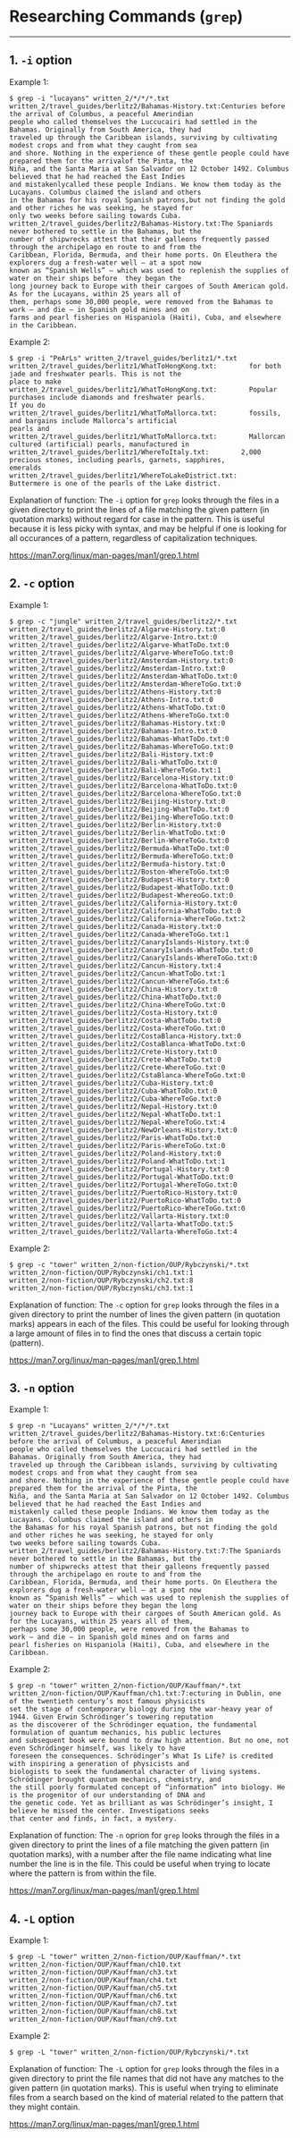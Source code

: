 # Researching Commands (```grep```)

---

## 1. ```-i``` option

Example 1:

    $ grep -i "lucayans" written_2/*/*/*.txt
    written_2/travel_guides/berlitz2/Bahamas-History.txt:Centuries before the arrival of Columbus, a peaceful Amerindian 
    people who called themselves the Luccucairi had settled in the Bahamas. Originally from South America, they had 
    traveled up through the Caribbean islands, surviving by cultivating modest crops and from what they caught from sea 
    and shore. Nothing in the experience of these gentle people could have prepared them for the arrivalof the Pinta, the 
    Niña, and the Santa Maria at San Salvador on 12 October 1492. Columbus believed that he had reached the East Indies 
    and mistakenlycalled these people Indians. We know them today as the Lucayans. Columbus claimed the island and others 
    in the Bahamas for his royal Spanish patrons,but not finding the gold and other riches he was seeking, he stayed for 
    only two weeks before sailing towards Cuba.
    written_2/travel_guides/berlitz2/Bahamas-History.txt:The Spaniards never bothered to settle in the Bahamas, but the 
    number of shipwrecks attest that their galleons frequently passed through the archipelago en route to and from the 
    Caribbean, Florida, Bermuda, and their home ports. On Eleuthera the explorers dug a fresh-water well — at a spot now 
    known as “Spanish Wells” — which was used to replenish the supplies of water on their ships before  they began the 
    long journey back to Europe with their cargoes of South American gold. As for the Lucayans, within 25 years all of 
    them, perhaps some 30,000 people, were removed from the Bahamas to work — and die — in Spanish gold mines and on 
    farms and pearl fisheries on Hispaniola (Haiti), Cuba, and elsewhere in the Caribbean.

Example 2:

    $ grep -i "PeArLs" written_2/travel_guides/berlitz1/*.txt
    written_2/travel_guides/berlitz1/WhatToHongKong.txt:        for both jade and freshwater pearls. This is not the 
    place to make
    written_2/travel_guides/berlitz1/WhatToHongKong.txt:        Popular purchases include diamonds and freshwater pearls.
    If you do
    written_2/travel_guides/berlitz1/WhatToMallorca.txt:        fossils, and bargains include Mallorca’s artificial 
    pearls and
    written_2/travel_guides/berlitz1/WhatToMallorca.txt:        Mallorcan cultured (artificial) pearls, manufactured in
    written_2/travel_guides/berlitz1/WhereToItaly.txt:        2,000 precious stones, including pearls, garnets, sapphires, 
    emeralds
    written_2/travel_guides/berlitz1/WhereToLakeDistrict.txt:        Buttermere is one of the pearls of the Lake district.

Explanation of function: The ```-i``` option for ```grep``` looks through the files in a given directory to print the lines of a file matching the given pattern (in quotation marks) without regard for case in the pattern. This is useful because it is less picky with syntax, and may be helpful if one is looking for all occurances of a pattern, regardless of capitalization techniques. 

https://man7.org/linux/man-pages/man1/grep.1.html

## 2. ```-c``` option

Example 1:

    $ grep -c "jungle" written_2/travel_guides/berlitz2/*.txt
    written_2/travel_guides/berlitz2/Algarve-History.txt:0
    written_2/travel_guides/berlitz2/Algarve-Intro.txt:0
    written_2/travel_guides/berlitz2/Algarve-WhatToDo.txt:0
    written_2/travel_guides/berlitz2/Algarve-WhereToGo.txt:0
    written_2/travel_guides/berlitz2/Amsterdam-History.txt:0
    written_2/travel_guides/berlitz2/Amsterdam-Intro.txt:0
    written_2/travel_guides/berlitz2/Amsterdam-WhatToDo.txt:0
    written_2/travel_guides/berlitz2/Amsterdam-WhereToGo.txt:0
    written_2/travel_guides/berlitz2/Athens-History.txt:0
    written_2/travel_guides/berlitz2/Athens-Intro.txt:0
    written_2/travel_guides/berlitz2/Athens-WhatToDo.txt:0
    written_2/travel_guides/berlitz2/Athens-WhereToGo.txt:0
    written_2/travel_guides/berlitz2/Bahamas-History.txt:0
    written_2/travel_guides/berlitz2/Bahamas-Intro.txt:0
    written_2/travel_guides/berlitz2/Bahamas-WhatToDo.txt:0
    written_2/travel_guides/berlitz2/Bahamas-WhereToGo.txt:0
    written_2/travel_guides/berlitz2/Bali-History.txt:0
    written_2/travel_guides/berlitz2/Bali-WhatToDo.txt:0
    written_2/travel_guides/berlitz2/Bali-WhereToGo.txt:1
    written_2/travel_guides/berlitz2/Barcelona-History.txt:0
    written_2/travel_guides/berlitz2/Barcelona-WhatToDo.txt:0
    written_2/travel_guides/berlitz2/Barcelona-WhereToGo.txt:0
    written_2/travel_guides/berlitz2/Beijing-History.txt:0
    written_2/travel_guides/berlitz2/Beijing-WhatToDo.txt:0
    written_2/travel_guides/berlitz2/Beijing-WhereToGo.txt:0
    written_2/travel_guides/berlitz2/Berlin-History.txt:0
    written_2/travel_guides/berlitz2/Berlin-WhatToDo.txt:0
    written_2/travel_guides/berlitz2/Berlin-WhereToGo.txt:0
    written_2/travel_guides/berlitz2/Bermuda-WhatToDo.txt:0
    written_2/travel_guides/berlitz2/Bermuda-WhereToGo.txt:0
    written_2/travel_guides/berlitz2/Bermuda-history.txt:0
    written_2/travel_guides/berlitz2/Boston-WhereToGo.txt:0
    written_2/travel_guides/berlitz2/Budapest-History.txt:0
    written_2/travel_guides/berlitz2/Budapest-WhatToDo.txt:0
    written_2/travel_guides/berlitz2/Budapest-WhereoGo.txt:0
    written_2/travel_guides/berlitz2/California-History.txt:0
    written_2/travel_guides/berlitz2/California-WhatToDo.txt:0
    written_2/travel_guides/berlitz2/California-WhereToGo.txt:2
    written_2/travel_guides/berlitz2/Canada-History.txt:0
    written_2/travel_guides/berlitz2/Canada-WhereToGo.txt:1
    written_2/travel_guides/berlitz2/CanaryIslands-History.txt:0
    written_2/travel_guides/berlitz2/CanaryIslands-WhatToDo.txt:0
    written_2/travel_guides/berlitz2/CanaryIslands-WhereToGo.txt:0
    written_2/travel_guides/berlitz2/Cancun-History.txt:4
    written_2/travel_guides/berlitz2/Cancun-WhatToDo.txt:1
    written_2/travel_guides/berlitz2/Cancun-WhereToGo.txt:6
    written_2/travel_guides/berlitz2/China-History.txt:0
    written_2/travel_guides/berlitz2/China-WhatToDo.txt:0
    written_2/travel_guides/berlitz2/China-WhereToGo.txt:0
    written_2/travel_guides/berlitz2/Costa-History.txt:0
    written_2/travel_guides/berlitz2/Costa-WhatToDo.txt:0
    written_2/travel_guides/berlitz2/Costa-WhereToGo.txt:0
    written_2/travel_guides/berlitz2/CostaBlanca-History.txt:0
    written_2/travel_guides/berlitz2/CostaBlanca-WhatToDo.txt:0
    written_2/travel_guides/berlitz2/Crete-History.txt:0
    written_2/travel_guides/berlitz2/Crete-WhatToDo.txt:0
    written_2/travel_guides/berlitz2/Crete-WhereToGo.txt:0
    written_2/travel_guides/berlitz2/CstaBlanca-WhereToGo.txt:0
    written_2/travel_guides/berlitz2/Cuba-History.txt:0
    written_2/travel_guides/berlitz2/Cuba-WhatToDo.txt:0
    written_2/travel_guides/berlitz2/Cuba-WhereToGo.txt:0
    written_2/travel_guides/berlitz2/Nepal-History.txt:0
    written_2/travel_guides/berlitz2/Nepal-WhatToDo.txt:1
    written_2/travel_guides/berlitz2/Nepal-WhereToGo.txt:4
    written_2/travel_guides/berlitz2/NewOrleans-History.txt:0
    written_2/travel_guides/berlitz2/Paris-WhatToDo.txt:0
    written_2/travel_guides/berlitz2/Paris-WhereToGo.txt:0
    written_2/travel_guides/berlitz2/Poland-History.txt:0
    written_2/travel_guides/berlitz2/Poland-WhatToDo.txt:1
    written_2/travel_guides/berlitz2/Portugal-History.txt:0
    written_2/travel_guides/berlitz2/Portugal-WhatToDo.txt:0
    written_2/travel_guides/berlitz2/Portugal-WhereToGo.txt:0
    written_2/travel_guides/berlitz2/PuertoRico-History.txt:0
    written_2/travel_guides/berlitz2/PuertoRico-WhatToDo.txt:0
    written_2/travel_guides/berlitz2/PuertoRico-WhereToGo.txt:0
    written_2/travel_guides/berlitz2/Vallarta-History.txt:0
    written_2/travel_guides/berlitz2/Vallarta-WhatToDo.txt:5
    written_2/travel_guides/berlitz2/Vallarta-WhereToGo.txt:4

Example 2:

    $ grep -c "tower" written_2/non-fiction/OUP/Rybczynski/*.txt
    written_2/non-fiction/OUP/Rybczynski/ch1.txt:1
    written_2/non-fiction/OUP/Rybczynski/ch2.txt:8
    written_2/non-fiction/OUP/Rybczynski/ch3.txt:1

Explanation of function: The ```-c``` option for ```grep``` looks through the files in a given directory to print the number of lines the given pattern (in quotation marks) appears in each of the files. This could be useful for looking through a large amount of files in to find the ones that discuss a certain topic (pattern). 

https://man7.org/linux/man-pages/man1/grep.1.html

## 3. ```-n``` option

Example 1:

    $ grep -n "Lucayans" written_2/*/*/*.txt
    written_2/travel_guides/berlitz2/Bahamas-History.txt:6:Centuries before the arrival of Columbus, a peaceful Amerindian 
    people who called themselves the Luccucairi had settled in the Bahamas. Originally from South America, they had 
    traveled up through the Caribbean islands, surviving by cultivating modest crops and from what they caught from sea 
    and shore. Nothing in the experience of these gentle people could have prepared them for the arrival of the Pinta, the 
    Niña, and the Santa Maria at San Salvador on 12 October 1492. Columbus believed that he had reached the East Indies and 
    mistakenly called these people Indians. We know them today as the Lucayans. Columbus claimed the island and others in 
    the Bahamas for his royal Spanish patrons, but not finding the gold and other riches he was seeking, he stayed for only 
    two weeks before sailing towards Cuba.
    written_2/travel_guides/berlitz2/Bahamas-History.txt:7:The Spaniards never bothered to settle in the Bahamas, but the 
    number of shipwrecks attest that their galleons frequently passed through the archipelago en route to and from the 
    Caribbean, Florida, Bermuda, and their home ports. On Eleuthera the explorers dug a fresh-water well — at a spot now 
    known as “Spanish Wells” — which was used to replenish the supplies of water on their ships before they began the long 
    journey back to Europe with their cargoes of South American gold. As for the Lucayans, within 25 years all of them, 
    perhaps some 30,000 people, were removed from the Bahamas to work — and die — in Spanish gold mines and on farms and 
    pearl fisheries on Hispaniola (Haiti), Cuba, and elsewhere in the Caribbean.

Example 2:

    $ grep -n "tower" written_2/non-fiction/OUP/Kauffman/*.txt
    written_2/non-fiction/OUP/Kauffman/ch1.txt:7:ecturing in Dublin, one of the twentieth century’s most famous physicists
    set the stage of contemporary biology during the war-heavy year of 1944. Given Erwin Schrödinger’s towering reputation 
    as the discoverer of the Schrödinger equation, the fundamental formulation of quantum mechanics, his public lectures 
    and subsequent book were bound to draw high attention. But no one, not even Schrödinger himself, was likely to have 
    foreseen the consequences. Schrödinger’s What Is Life? is credited with inspiring a generation of physicists and 
    biologists to seek the fundamental character of living systems. Schrödinger brought quantum mechanics, chemistry, and 
    the still poorly formulated concept of “information” into biology. He is the progenitor of our understanding of DNA and 
    the genetic code. Yet as brilliant as was Schrödinger’s insight, I believe he missed the center. Investigations seeks 
    that center and finds, in fact, a mystery.


Explanation of function: The ```-n``` oprion for ```grep``` looks through the files in a given directory to print the lines of a file matching the given pattern (in quotation marks), with a number after the file name indicating what line number the line is in the file. This could be useful when trying to locate where the pattern is from within the file.

https://man7.org/linux/man-pages/man1/grep.1.html

## 4. ```-L``` option

Example 1:

    $ grep -L "tower" written_2/non-fiction/OUP/Kauffman/*.txt
    written_2/non-fiction/OUP/Kauffman/ch10.txt
    written_2/non-fiction/OUP/Kauffman/ch3.txt
    written_2/non-fiction/OUP/Kauffman/ch4.txt
    written_2/non-fiction/OUP/Kauffman/ch5.txt
    written_2/non-fiction/OUP/Kauffman/ch6.txt
    written_2/non-fiction/OUP/Kauffman/ch7.txt
    written_2/non-fiction/OUP/Kauffman/ch8.txt
    written_2/non-fiction/OUP/Kauffman/ch9.txt


Example 2:

    $ grep -L "tower" written_2/non-fiction/OUP/Rybczynski/*.txt

Explanation of function: The ```-L``` option for ```grep``` looks through the files in a given directory to print the file names that did not have any matches to the given pattern (in quotation marks). This is useful when trying to eliminate files from a search based on the kind of material related to the pattern that they might contain.

https://man7.org/linux/man-pages/man1/grep.1.html

